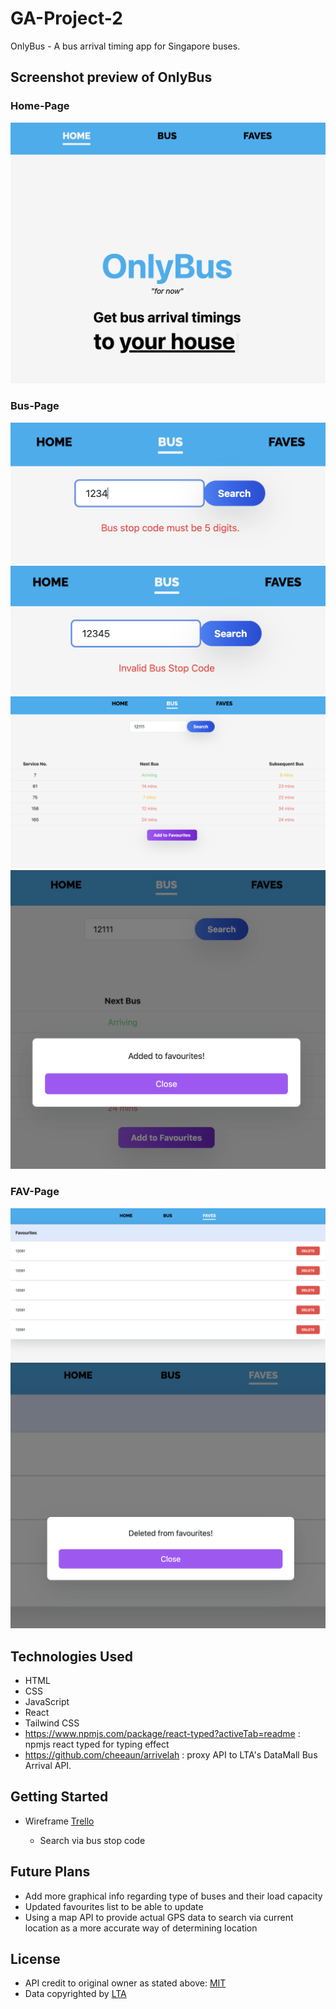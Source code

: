 # GA-Project-2

OnlyBus - A bus arrival timing app for Singapore buses.

## Screenshot preview of OnlyBus

### Home-Page

![alt text](https://github.com/BryEmmanuel/GA-Project-2/blob/main/OnlyBus-HomePage.png?raw=true)

### Bus-Page

![alt text](https://github.com/BryEmmanuel/GA-Project-2/blob/main/OnlyBus-BusPage-LengthValidation.png?raw=true)
![alt text](https://github.com/BryEmmanuel/GA-Project-2/blob/main/OnlyBus-BusPage-ValidID.png?raw=true)
![alt text](https://github.com/BryEmmanuel/GA-Project-2/blob/main/OnlyBus-BusPage-SearchFunction.png?raw=true)
![alt text](https://github.com/BryEmmanuel/GA-Project-2/blob/main/OnlyBus-BusPage-Modal.png?raw=true)

### FAV-Page

![alt text](https://github.com/BryEmmanuel/GA-Project-2/blob/main/OnlyBus-FavPageDelete.png?raw=true)
![alt text](https://github.com/BryEmmanuel/GA-Project-2/blob/main/OnlyBus-FavPageDeleteModal.png?raw=true)

## Technologies Used

- HTML
- CSS
- JavaScript
- React
- Tailwind CSS
- https://www.npmjs.com/package/react-typed?activeTab=readme : npmjs react typed for typing effect
- https://github.com/cheeaun/arrivelah : proxy API to LTA's DataMall Bus Arrival API.

## Getting Started

- Wireframe
  [Trello](https://trello.com/b/y7vmC03P)

  - Search via bus stop code

## Future Plans

- Add more graphical info regarding type of buses and their load capacity
- Updated favourites list to be able to update
- Using a map API to provide actual GPS data to search via current location as a more accurate way of determining location

## License

- API credit to original owner as stated above: [MIT](https://cheeaun.mit-license.org/)
- Data copyrighted by [LTA](https://datamall.lta.gov.sg/content/datamall/en.html)
